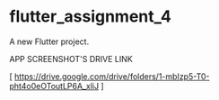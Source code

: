 # flutter_assignment_4

A new Flutter project.

APP SCREENSHOT'S DRIVE LINK

[ https://drive.google.com/drive/folders/1-mbIzp5-T0-pht4o0eOToutLP6A_xliJ ]
